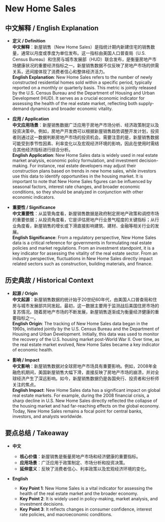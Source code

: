 # New Home Sales

## 中文解释 / English Explanation

* **定义 / Definition**  
  **中文解释**：新屋销售（New Home Sales）是指统计期内新建住宅的销售数量，通常以月度或季度为单位发布。这一指标由美国人口普查局（U.S. Census Bureau）和住房与城市发展部（HUD）联合发布，是衡量房地产市场健康状况的重要经济指标之一。新屋销售数据不仅反映了房地产市场的供需关系，还间接体现了消费者信心和整体经济活力。  
  **English Explanation**: New Home Sales refers to the number of newly constructed residential homes sold within a specific period, typically reported on a monthly or quarterly basis. This metric is jointly released by the U.S. Census Bureau and the Department of Housing and Urban Development (HUD). It serves as a crucial economic indicator for assessing the health of the real estate market, reflecting both supply-demand dynamics and broader economic vitality.

* **应用 / Application**  
  **中文应用场景**：新屋销售数据广泛应用于房地产市场分析、经济政策制定以及投资决策中。例如，房地产开发商可以根据新屋销售趋势调整开发计划，投资者则通过这一数据判断房地产市场的投资机会。需要注意的是，新屋销售数据可能受到季节性因素、利率变化以及宏观经济环境的影响，因此在使用时需结合其他经济指标进行综合分析。  
  **English Application**: New Home Sales data is widely used in real estate market analysis, economic policy formulation, and investment decision-making. For instance, real estate developers may adjust their construction plans based on trends in new home sales, while investors use this data to identify opportunities in the housing market. It is important to note that New Home Sales figures can be influenced by seasonal factors, interest rate changes, and broader economic conditions, so they should be analyzed in conjunction with other economic indicators.

* **重要性 / Significance**  
  **中文重要性**：从监管角度看，新屋销售数据是政府制定房地产政策和调控市场的重要依据；从投资角度看，它是评估房地产行业景气程度的关键指标；从行业角度看，新屋销售的增长或下滑直接影响建筑、建材、金融等相关行业的发展。  
  **English Significance**: From a regulatory perspective, New Home Sales data is a critical reference for governments in formulating real estate policies and market regulations. From an investment standpoint, it is a key indicator for assessing the vitality of the real estate sector. From an industry perspective, fluctuations in New Home Sales directly impact related sectors such as construction, building materials, and finance.

## 历史典故 / Historical Context

* **起源 / Origin**  
  **中文起源**：新屋销售数据的统计始于20世纪60年代，由美国人口普查局和住房与城市发展部共同发起。最初，这一数据主要用于监测战后美国住房市场的复苏情况。随着房地产市场的不断发展，新屋销售逐渐成为衡量经济健康的重要指标之一。  
  **English Origin**: The tracking of New Home Sales data began in the 1960s, initiated jointly by the U.S. Census Bureau and the Department of Housing and Urban Development. Initially, this data was used to monitor the recovery of the U.S. housing market post-World War II. Over time, as the real estate market evolved, New Home Sales became a key indicator of economic health.

* **影响 / Impact**  
  **中文影响**：新屋销售数据对全球房地产市场具有重要影响。例如，2008年金融危机期间，美国新屋销售大幅下滑，直接反映了房地产市场的崩溃，并对全球经济产生了深远影响。如今，新屋销售数据仍是各国央行、投资者和分析师关注的焦点。  
  **English Impact**: New Home Sales data has a significant impact on global real estate markets. For example, during the 2008 financial crisis, a sharp decline in U.S. New Home Sales directly reflected the collapse of the housing market and had far-reaching effects on the global economy. Today, New Home Sales remains a focal point for central banks, investors, and analysts worldwide.

## 要点总结 / Takeaway

* **中文**  
  - **核心价值**：新屋销售是衡量房地产市场和经济健康的重要指标。  
  - **应用场景**：广泛应用于政策制定、市场分析和投资决策。  
  - **延伸意义**：反映了消费者信心、利率政策以及宏观经济环境的变化。  

* **English**  
  - **Key Point 1**: New Home Sales is a vital indicator for assessing the health of the real estate market and the broader economy.  
  - **Key Point 2**: It is widely used in policy-making, market analysis, and investment decisions.  
  - **Key Point 3**: It reflects changes in consumer confidence, interest rate policies, and macroeconomic conditions.